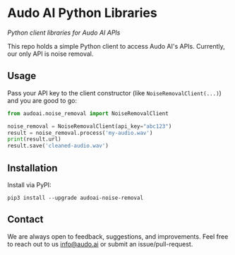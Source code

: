 # Audo AI Python Libraries

*Python client libraries for Audo AI APIs*

This repo holds a simple Python client to access Audo AI's APIs. Currently, our only
API is noise removal.

## Usage

Pass your API key to the client constructor (like `NoiseRemovalClient(...)`) and you are good to go:
```python
from audoai.noise_removal import NoiseRemovalClient

noise_removal = NoiseRemovalClient(api_key="abc123")
result = noise_removal.process('my-audio.wav')
print(result.url)
result.save('cleaned-audio.wav')
```

## Installation

Install via PyPI:

```console
pip3 install --upgrade audoai-noise-removal
```

## Contact

We are always open to feedback, suggestions, and improvements. Feel free to reach out
to us [info@audo.ai](mailto:info@audo.ai) or submit an issue/pull-request.
